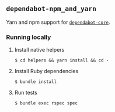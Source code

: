 ## `dependabot-npm_and_yarn`

Yarn and npm support for [`dependabot-core`][core-repo].

### Running locally

1. Install native helpers

   ```
   $ cd helpers && yarn install && cd -
   ```

2. Install Ruby dependencies

   ```
   $ bundle install
   ```

3. Run tests
   ```
   $ bundle exec rspec spec
   ```

[core-repo]: https://github.com/dependabot/dependabot-core
